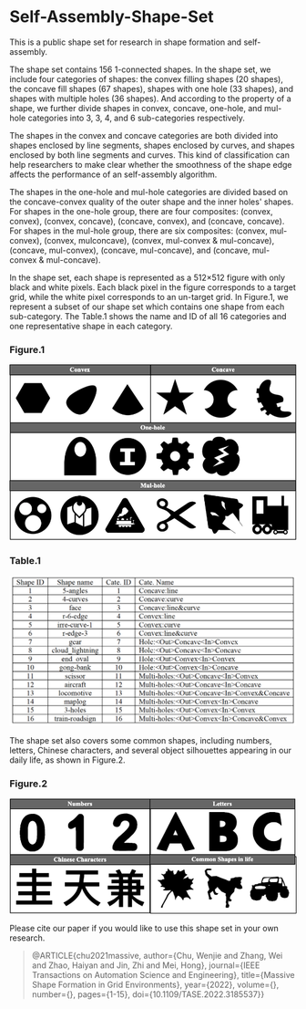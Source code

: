 # Self-Assembly-Shape-Set
  This is a public shape set for research in shape formation and self-assembly.
  
  The shape set contains 156 1-connected shapes. In the shape set, we include four categories of shapes: the convex filling shapes (20 shapes), the concave fill shapes (67 shapes), shapes with one hole (33 shapes), and shapes with multiple holes (36 shapes). And according to the property of a shape, we further divide shapes in convex, concave, one-hole, and mul-hole categories into 3, 3, 4, and 6 sub-categories respectively.
  
  The shapes in the convex and concave categories are both divided into shapes enclosed by line segments, shapes enclosed by curves, and shapes enclosed by both line segments and curves. This kind of classification can help researchers to make clear whether the smoothness of the shape edge affects the performance of an self-assembly algorithm.
  
  The shapes in the one-hole and mul-hole categories are divided based on the concave-convex quality of the outer shape and the inner holes' shapes. For shapes in the one-hole group, there are  four composites: (convex, convex), (convex, concave), (concave, convex), and (concave, concave). For shapes in the mul-hole group, there are six composites: (convex, mul-convex), (convex, mulconcave), (convex, mul-convex & mul-concave), (concave, mul-convex), (concave, mul-concave), and (concave, mul-convex & mul-concave). 
  
  In the shape set, each shape is represented as a 512×512 figure with only black and white pixels. Each black pixel in the figure corresponds to a target grid, while the white pixel corresponds to an un-target grid. In Figure.1, we represent a subset of our shape set which contains one shape from each sub-category. The Table.1 shows the name and ID of all 16 categories and one representative shape in each category.
  
  ### Figure.1
  ![Figure.1](./image/Figure1.jpg)
  
  ### Table.1
  ![Table.1](./image/Table1.png)
  
  The shape set also covers some common shapes, including numbers, letters, Chinese characters, and several object silhouettes appearing in our daily life, as shown in Figure.2.
  
  ### Figure.2
  ![Figure.2](./image/Figure2.jpg)


  Please cite our paper if you would like to use this shape set in your own research.
> 
> @ARTICLE{chu2021massive,
> author={Chu, Wenjie and Zhang, Wei and Zhao, Haiyan and Jin, Zhi and Mei, Hong},
> journal={IEEE Transactions on Automation Science and Engineering}, 
> title={Massive Shape Formation in Grid Environments}, 
> year={2022},
> volume={},
> number={},
> pages={1-15},
> doi={10.1109/TASE.2022.3185537}}
> 
